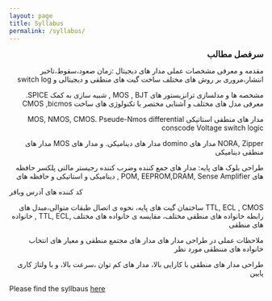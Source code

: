 ```yaml
---
layout: page
title: Syllabus
permalink: /syllabus/
---
```

<p dir = "rtl" align="right"><big><strong>سرفصل مطالب</strong></big></p>
<p dir = "rtl" align="right" >مقدمه و معرفی مشخصات عملی مدار های دیجیتال :زمان صعود،سقوط،تاخیر انتشار،مروری بر روش های مختلف ساخت گیت های منطقی و دیجیتالی و switch log </p>

<p dir = "rtl" align="right">مشخصه ها و مدلسازی ترانزیستور های  MOS , BJT , شبیه سازی به کمک SPICE. معرفی مدل های مختلف  و آشنایی مختصر با تکنولوژی  های ساخت CMOS ,bicmos</p>
<p dir = "rtl" align="right">مدار های منطقی استاتیکی  MOS, NMOS, CMOS. Pseude-Nmos 
differential conscode Voltage   switch logic</p>
<p dir = "rtl" align="right">NORA, Zipper مدار های   domino مدار های دینامیکی. و مدار های  MOS مدار های منطقی دینامیکی </p>
<p dir = "rtl" align="right">   طراحی بلوک های پایه: مدار های جمع کننده وضرب کننده رجیستر مالتی پلکسر حافظه های  POM, EEPROM,DRAM,  Sense Amplifier , دینامیکی و استاتیکی و حافظه های  </p>
کد کننده های آدرس وبافر 
<p dir = "rtl" align = "right">TTL, ECL , CMOS ساختمان گیت های پایه، نحوه ی اتصال طبقات متوالی،مبدل های رابطه خانواده های منطقی مختلف، مقایسه ی خانواده های مختلف    ,TTL, ECL , خانواده های منطقی </p>
<p dir = "rtl" align = "right">ملاحظات عملی در طراحی مدار های مدار های مجتمع منطقی و معیار های انتخاب خانواده های مننطقی مورد نظر 
</p>
<p dir = "rtl" align = "right"> طراحی مدار های منطقی با کارایی بالا، مدار های کم توان ،سرعت بالا، و با ولتاژ کاری پایین</p>





















Please find the syllbaus [here](/static_files/materials/syllabus.pdf)